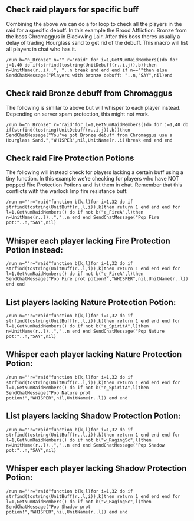 ## Check raid players for specific buff
Combining the above we can do a for loop to check all the players in the raid for a specific debuff. In this example the Brood Affliction: Bronze from the boss Chromaggus in Blackwing Lair. After this boss theres usually a delay of trading Hourglass sand to get rid of the debuff. This macro will list all players in chat who has it.
```
/run b="n_Bronze" n="" r="raid" for i=1,GetNumRaidMembers()do for j=1,40 do if(strfind(tostring(UnitDebuff(r..i,j)),b))then n=UnitName(r..i)..", "..n break end end end if n==""then else SendChatMessage("Players with bronze debuff: "..n,"SAY",nil)end
```
 

## Check raid Bronze debuff from Chromaggus
The following is similar to above but will whisper to each player instead. Depending on server spam protection, this might not work.
```
/run b="n_Bronze" r="raid"for i=1,GetNumRaidMembers()do for j=1,40 do if(strfind(tostring(UnitDebuff(r..i,j)),b))then SendChatMessage("You've got Bronze debuff from Chromaggus use a Hourglass Sand.","WHISPER",nil,UnitName(r..i))break end end end
```

 
## Check raid Fire Protection Potions
The following will instead check for players lacking a certain buff using a tiny function. In this example we’re checking for players who have NOT popped Fire Protection Potions and list them in chat. Remember that this conflicts with the warlock Imp fire resistance buff.
```
/run n=""r="raid"function b(k,l)for i=1,32 do if strfind(tostring(UnitBuff(r..l,i)),k)then return 1 end end end for l=1,GetNumRaidMembers() do if not b("e_FireA",l)then n=UnitName(r..l)..","..n end end SendChatMessage("Pop Fire pot:"..n,"SAY",nil)
```
 

## Whisper each player lacking Fire Protection Potion instead:
```
/run n=""r="raid"function b(k,l)for i=1,32 do if strfind(tostring(UnitBuff(r..l,i)),k)then return 1 end end end for l=1,GetNumRaidMembers() do if not b("e_FireA",l)then SendChatMessage("Pop Fire prot potion!","WHISPER",nil,UnitName(r..l)) end end
```
 

## List players lacking Nature Protection Potion:
```
/run n=""r="raid"function b(k,l)for i=1,32 do if strfind(tostring(UnitBuff(r..l,i)),k)then return 1 end end end for l=1,GetNumRaidMembers() do if not b("e_SpiritA",l)then n=UnitName(r..l)..","..n end end SendChatMessage("Pop Nature pot:"..n,"SAY",nil)
```
 

## Whisper each player lacking Nature Protection Potion:
```
/run n=""r="raid"function b(k,l)for i=1,32 do if strfind(tostring(UnitBuff(r..l,i)),k)then return 1 end end end for l=1,GetNumRaidMembers() do if not b("e_SpiritA",l)then SendChatMessage("Pop Nature prot potion!","WHISPER",nil,UnitName(r..l)) end end
```
 

## List players lacking Shadow Protection Potion:
```
/run n=""r="raid"function b(k,l)for i=1,32 do if strfind(tostring(UnitBuff(r..l,i)),k)then return 1 end end end for l=1,GetNumRaidMembers() do if not b("w_RagingSc",l)then n=UnitName(r..l)..","..n end end SendChatMessage("Pop Shadow pot:"..n,"SAY",nil)
```
 

## Whisper each player lacking Shadow Protection Potion:
```
/run n=""r="raid"function b(k,l)for i=1,32 do if strfind(tostring(UnitBuff(r..l,i)),k)then return 1 end end end for l=1,GetNumRaidMembers() do if not b("w_RagingSc",l)then SendChatMessage("Pop Shadow prot potion!","WHISPER",nil,UnitName(r..l)) end end
```